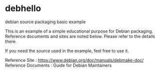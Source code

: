 # debhello
debian source packaging basic example

This is an example of a simple educational purpose for Debian packaging.
Reference documents and sites are noted below. Please refer to the details there.

If you need the source used in the example, feel free to use it.

Reference Site : https://www.debian.org/doc/manuals/debmake-doc/
Reference Documents : Guide for Debian Maintainers


